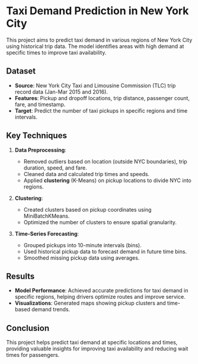 

# Taxi Demand Prediction in New York City

This project aims to predict taxi demand in various regions of New York City using historical trip data. The model identifies areas with high demand at specific times to improve taxi availability.

## Dataset
- **Source**: New York City Taxi and Limousine Commission (TLC) trip record data (Jan-Mar 2015 and 2016).
- **Features**: Pickup and dropoff locations, trip distance, passenger count, fare, and timestamp.
- **Target**: Predict the number of taxi pickups in specific regions and time intervals.

## Key Techniques
1. **Data Preprocessing**:
   - Removed outliers based on location (outside NYC boundaries), trip duration, speed, and fare.
   - Cleaned data and calculated trip times and speeds.
   - Applied **clustering** (K-Means) on pickup locations to divide NYC into regions.

2. **Clustering**:
   - Created clusters based on pickup coordinates using MiniBatchKMeans.
   - Optimized the number of clusters to ensure spatial granularity.

3. **Time-Series Forecasting**:
   - Grouped pickups into 10-minute intervals (bins).
   - Used historical pickup data to forecast demand in future time bins.
   - Smoothed missing pickup data using averages.

## Results
- **Model Performance**: Achieved accurate predictions for taxi demand in specific regions, helping drivers optimize routes and improve service.
- **Visualizations**: Generated maps showing pickup clusters and time-based demand trends.

## Conclusion
This project helps predict taxi demand at specific locations and times, providing valuable insights for improving taxi availability and reducing wait times for passengers.

